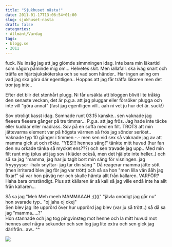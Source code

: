 ```yaml
---
title: "Sjukhuset nästa!"
date: 2011-01-17T13:06:54+01:00
slug: sjukhuset-nasta
draft: false
categories:
- Allmänt/Vardag
tags:
- blogg.se
- 2011
---
```

fuck. Nu insåg jag att jag glömde simmningen idag. Inte bara min läkartid som någon påminde mig om... Helvetes skit. Men iallafall. ska iväg snart och träffa en hjärtsjuksköterska och se vad som händer.. Har ingen aning om vad jag ska göra där egentligen.. Hoppas att jag får träffa läkaren men det tror jag inte..  
  
Efter det blir det stenhårt plugg. Ni får ursäkta att bloggen blivit lite tråkig den senaste veckan, det är p.g.a. att jag pluggar eller försöker plugga och inte vill "göra annat" (fast jag egentligen vill.. aah ni vet ju hur det är. suck!)  
  
Sov otroligt kasst idag. Somnade runt 03.15 kanske.. sen vaknade jag fleeera fleeera gånger på tre timmar... P.g.a. att jag frös. Jag hade inte täcke eller kuddar eller madrass. Sov på en soffa med en filt. TROTS att min jättevarma element var på högsta värmen så frös jag sönder seriöst.. Vaknade typ 10 gånger i timmen -.- men sen vid sex så vaknade jag av att mamma gick ut och rökte. "YES!!! hennes säng!" tänkte mitt huvud (hur fan den nu orkade tänka så mycket ens???) och sen travade jag upp.. Med min filt runt mig (plus att jag sov i kläder också, men det hjälpte inte heller..) och så sa jag "mamma, jag har ju tagit bort min säng för visningen. jag fryyyyyser -halv snyftar- jag tar din säng " Då reagerar mamma jätte sött (men irriterad blev jag för jag var trött) och så sa hon "men lilla vän ååh jag fixar!" så var hon påväg ner och skulle hämta allt från källaren. VARFÖR? Haha bara omständigt. Plus att källaren är så kall så jag ville endå inte ha allt från källaren...  
  
Så sa jag "Meh Meh meeh MAMMAAAH ;((((" "jävla onödigt jag går nu"  
hon svarade typ.. "oj jaha oj okej"  
Sen blev jag lite upprörd över hur upprörd jag blev (var ju så trött..) så då sa jag "mamma.....?"  
Hon stannade och jag tog pingvinsteg mot henne och la mitt huvud mot hennes axel några sekunder och sen log jag lite extra och sen gick jag därifrån.. aw.. ^^  
  
  
![](/assets/images/blogg.se/bild056_127721927.jpg)